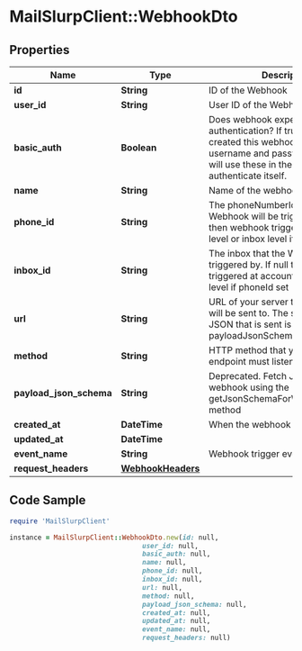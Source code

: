 # MailSlurpClient::WebhookDto

## Properties

Name | Type | Description | Notes
------------ | ------------- | ------------- | -------------
**id** | **String** | ID of the Webhook | 
**user_id** | **String** | User ID of the Webhook | 
**basic_auth** | **Boolean** | Does webhook expect basic authentication? If true it means you created this webhook with a username and password. MailSlurp will use these in the URL to authenticate itself. | 
**name** | **String** | Name of the webhook | [optional] 
**phone_id** | **String** | The phoneNumberId that the Webhook will be triggered by. If null then webhook triggered at account level or inbox level if inboxId set | [optional] 
**inbox_id** | **String** | The inbox that the Webhook will be triggered by. If null then webhook triggered at account level or phone level if phoneId set | [optional] 
**url** | **String** | URL of your server that the webhook will be sent to. The schema of the JSON that is sent is described by the payloadJsonSchema. | 
**method** | **String** | HTTP method that your server endpoint must listen for | 
**payload_json_schema** | **String** | Deprecated. Fetch JSON Schema for webhook using the getJsonSchemaForWebhookPayload method | 
**created_at** | **DateTime** | When the webhook was created | 
**updated_at** | **DateTime** |  | 
**event_name** | **String** | Webhook trigger event name | [optional] 
**request_headers** | [**WebhookHeaders**](WebhookHeaders) |  | [optional] 

## Code Sample

```ruby
require 'MailSlurpClient'

instance = MailSlurpClient::WebhookDto.new(id: null,
                                 user_id: null,
                                 basic_auth: null,
                                 name: null,
                                 phone_id: null,
                                 inbox_id: null,
                                 url: null,
                                 method: null,
                                 payload_json_schema: null,
                                 created_at: null,
                                 updated_at: null,
                                 event_name: null,
                                 request_headers: null)
```


